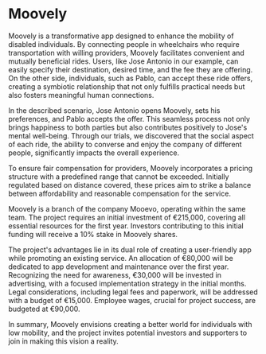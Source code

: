 # Moovely

Moovely is a transformative app designed to enhance the mobility of disabled individuals. By connecting people in wheelchairs who require transportation with willing providers, Moovely facilitates convenient and mutually beneficial rides. Users, like Jose Antonio in our example, can easily specify their destination, desired time, and the fee they are offering. On the other side, individuals, such as Pablo, can accept these ride offers, creating a symbiotic relationship that not only fulfills practical needs but also fosters meaningful human connections.

In the described scenario, Jose Antonio opens Moovely, sets his preferences, and Pablo accepts the offer. This seamless process not only brings happiness to both parties but also contributes positively to Jose's mental well-being. Through our trials, we discovered that the social aspect of each ride, the ability to converse and enjoy the company of different people, significantly impacts the overall experience.

To ensure fair compensation for providers, Moovely incorporates a pricing structure with a predefined range that cannot be exceeded. Initially regulated based on distance covered, these prices aim to strike a balance between affordability and reasonable compensation for the service.

Moovely is a branch of the company Mooevo, operating within the same team. The project requires an initial investment of €215,000, covering all essential resources for the first year. Investors contributing to this initial funding will receive a 10% stake in Moovely shares.

The project's advantages lie in its dual role of creating a user-friendly app while promoting an existing service. An allocation of €80,000 will be dedicated to app development and maintenance over the first year. Recognizing the need for awareness, €30,000 will be invested in advertising, with a focused implementation strategy in the initial months. Legal considerations, including legal fees and paperwork, will be addressed with a budget of €15,000. Employee wages, crucial for project success, are budgeted at €90,000.

In summary, Moovely envisions creating a better world for individuals with low mobility, and the project invites potential investors and supporters to join in making this vision a reality.

